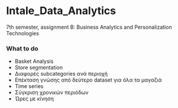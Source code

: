 # Intale_Data_Analytics
7th semester, assignment B: Business Analytics and Personalization Technologies


### What to do
* Basket Analysis
* Store segmentation
* Διαφορές subcategories ανά περιοχή
* Επέκταση γνώσης από δεύτερο dataset για όλα τα μαγαζιά
* Time series
* Σύγκριση χρονικών περιόδων
* Ώρες με κίνηση

